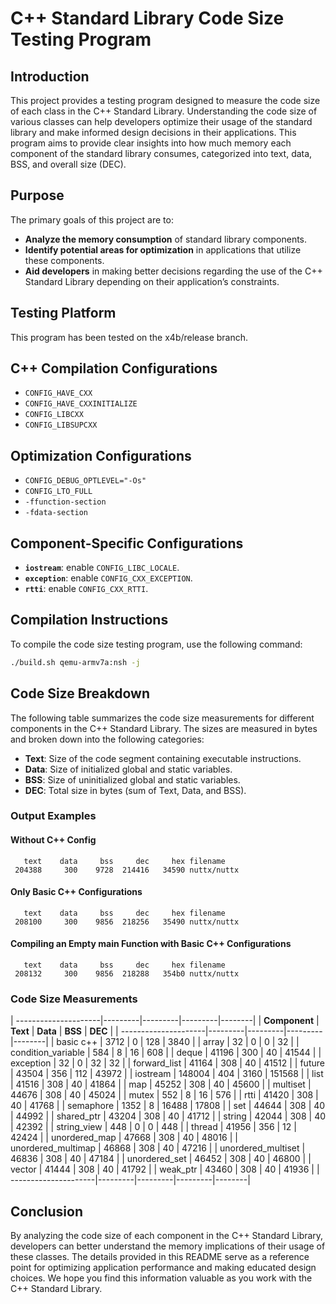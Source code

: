 # C++ Standard Library Code Size Testing Program

## Introduction

This project provides a testing program designed to measure the code size of each class in the C++ Standard Library. Understanding the code size of various classes can help developers optimize their usage of the standard library and make informed design decisions in their applications. This program aims to provide clear insights into how much memory each component of the standard library consumes, categorized into text, data, BSS, and overall size (DEC).

## Purpose

The primary goals of this project are to:
- **Analyze the memory consumption** of standard library components.
- **Identify potential areas for optimization** in applications that utilize these components.
- **Aid developers** in making better decisions regarding the use of the C++ Standard Library depending on their application’s constraints.

## Testing Platform
This program has been tested on the x4b/release branch.

## C++ Compilation Configurations

- `CONFIG_HAVE_CXX`
- `CONFIG_HAVE_CXXINITIALIZE`
- `CONFIG_LIBCXX`
- `CONFIG_LIBSUPCXX`

## Optimization Configurations

- `CONFIG_DEBUG_OPTLEVEL="-Os"`
- `CONFIG_LTO_FULL`
- `-ffunction-section`
- `-fdata-section`

## Component-Specific Configurations

- **`iostream`**: enable `CONFIG_LIBC_LOCALE`.
- **`exception`**: enable `CONFIG_CXX_EXCEPTION`.
- **`rtti`**: enable `CONFIG_CXX_RTTI`.

## Compilation Instructions

To compile the code size testing program, use the following command:

```bash
./build.sh qemu-armv7a:nsh -j
```

## Code Size Breakdown

The following table summarizes the code size measurements for different components in the C++ Standard Library. The sizes are measured in bytes and broken down into the following categories:

- **Text**: Size of the code segment containing executable instructions.
- **Data**: Size of initialized global and static variables.
- **BSS**: Size of uninitialized global and static variables.
- **DEC**: Total size in bytes (sum of Text, Data, and BSS).

### Output Examples

#### Without C++ Config

```
   text    data     bss     dec     hex filename
 204388     300    9728  214416   34590 nuttx/nuttx
```

#### Only Basic C++ Configurations

```
   text    data     bss     dec     hex filename
 208100     300    9856  218256   35490 nuttx/nuttx
```

#### Compiling an Empty main Function with Basic C++ Configurations

```
   text    data     bss     dec     hex filename
 208132     300    9856  218288   354b0 nuttx/nuttx
```

### Code Size Measurements

| ---------------------|---------|---------|---------|--------|
| **Component**        | **Text** | **Data** | **BSS** | **DEC** |
| ---------------------|---------|---------|---------|--------|
| basic c++            | 3712    | 0       | 128     | 3840   |
| array                | 32      | 0       | 0       | 32     |
| condition_variable   | 584     | 8       | 16      | 608    |
| deque                | 41196   | 300     | 40      | 41544  |
| exception            | 32      | 0       | 32      | 32     |
| forward_list         | 41164   | 308     | 40      | 41512  |
| future               | 43504   | 356     | 112     | 43972  |
| iostream             | 148004  | 404     | 3160    | 151568 |
| list                 | 41516   | 308     | 40      | 41864  |
| map                  | 45252   | 308     | 40      | 45600  |
| multiset             | 44676   | 308     | 40      | 45024  |
| mutex                | 552     | 8       | 16      | 576    |
| rtti                 | 41420   | 308     | 40      | 41768  |
| semaphore            | 1352    | 8       | 16488   | 17808  |
| set                  | 44644   | 308     | 40      | 44992  |
| shared_ptr           | 43204   | 308     | 40      | 41712  |
| string               | 42044   | 308     | 40      | 42392  |
| string_view          | 448     | 0       | 0       | 448    |
| thread               | 41956   | 356     | 12      | 42424  |
| unordered_map        | 47668   | 308     | 40      | 48016  |
| unordered_multimap   | 46868   | 308     | 40      | 47216  |
| unordered_multiset   | 46836   | 308     | 40      | 47184  |
| unordered_set        | 46452   | 308     | 40      | 46800  |
| vector               | 41444   | 308     | 40      | 41792  |
| weak_ptr             | 43460   | 308     | 40      | 41936  |
| ---------------------|---------|---------|---------|--------|

## Conclusion

By analyzing the code size of each component in the C++ Standard Library, developers can better understand the memory implications of their usage of these classes. The details provided in this README serve as a reference point for optimizing application performance and making educated design choices. We hope you find this information valuable as you work with the C++ Standard Library.
